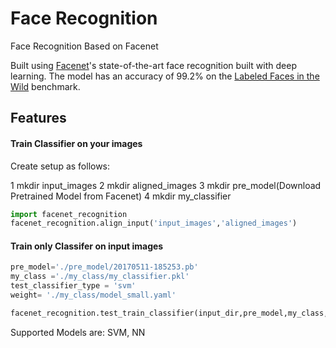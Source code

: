 # Face Recognition
Face Recognition Based on Facenet

Built using [Facenet](https://github.com/davidsandberg/facenet)'s state-of-the-art face recognition
built with deep learning. The model has an accuracy of 99.2% on the
[Labeled Faces in the Wild](http://vis-www.cs.umass.edu/lfw/) benchmark.

## Features

#### Train Classifier on your images

Create setup as follows:

1 mkdir input_images
2 mkdir aligned_images
3 mkdir pre_model(Download Pretrained Model from Facenet)
4 mkdir my_classifier


```python
import facenet_recognition
facenet_recognition.align_input('input_images','aligned_images')
```

#### Train only Classifer on input images

```python
pre_model='./pre_model/20170511-185253.pb'
my_class ='./my_class/my_classifier.pkl' 
test_classifier_type = 'svm'
weight= './my_class/model_small.yaml'

facenet_recognition.test_train_classifier(input_dir,pre_model,my_class,weight,test_classifier_type)

```

Supported Models are: SVM, NN
